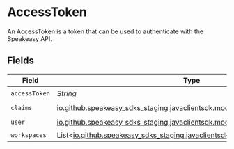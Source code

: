 # AccessToken

An AccessToken is a token that can be used to authenticate with the Speakeasy API.


## Fields

| Field                                                                                                              | Type                                                                                                               | Required                                                                                                           | Description                                                                                                        |
| ------------------------------------------------------------------------------------------------------------------ | ------------------------------------------------------------------------------------------------------------------ | ------------------------------------------------------------------------------------------------------------------ | ------------------------------------------------------------------------------------------------------------------ |
| `accessToken`                                                                                                      | *String*                                                                                                           | :heavy_check_mark:                                                                                                 | N/A                                                                                                                |
| `claims`                                                                                                           | [io.github.speakeasy_sdks_staging.javaclientsdk.models.shared.Claims](../../models/shared/Claims.md)               | :heavy_check_mark:                                                                                                 | N/A                                                                                                                |
| `user`                                                                                                             | [io.github.speakeasy_sdks_staging.javaclientsdk.models.shared.User](../../models/shared/User.md)                   | :heavy_check_mark:                                                                                                 | N/A                                                                                                                |
| `workspaces`                                                                                                       | List<[io.github.speakeasy_sdks_staging.javaclientsdk.models.shared.Workspaces](../../models/shared/Workspaces.md)> | :heavy_minus_sign:                                                                                                 | N/A                                                                                                                |